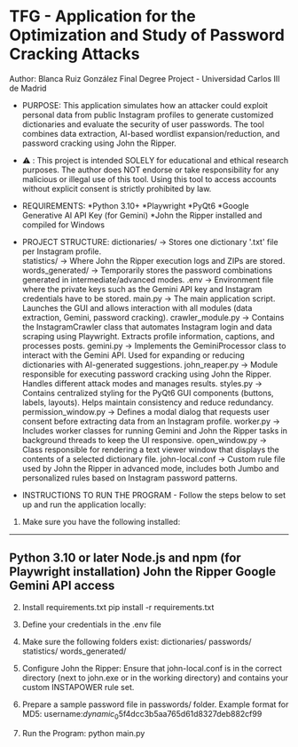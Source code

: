 # TFG - Application for the Optimization and Study of Password Cracking Attacks
Author: Blanca Ruiz González
Final Degree Project - Universidad Carlos III de Madrid

- PURPOSE:
This application simulates how an attacker could exploit personal data from public Instagram profiles to generate customized dictionaries and evaluate the security of user passwords. The tool combines data extraction, AI-based wordlist expansion/reduction, and password cracking using John the Ripper.

- ⚠️ :
This project is intended SOLELY for educational and ethical research purposes. 
The author does NOT endorse or take responsibility for any malicious or illegal use of this tool. 
Using this tool to access accounts without explicit consent is strictly prohibited by law.

- REQUIREMENTS:
  *Python 3.10+
  *Playwright
  *PyQt6
  *Google Generative AI API Key (for Gemini)
  *John the Ripper installed and compiled for Windows

- PROJECT STRUCTURE:
  dictionaries/ -> Stores one dictionary '.txt' file per Instagram profile.    
  statistics/ -> Where John the Ripper execution logs and ZIPs are stored.
  words_generated/ -> Temporarily stores the password combinations generated in intermediate/advanced modes.
  .env -> Environment file where the private keys such as the Gemini API key and Instagram credentials have to be stored.
  main.py	-> The main application script. Launches the GUI and allows interaction with all modules (data extraction, Gemini, password cracking).
  crawler_module.py	-> Contains the InstagramCrawler class that automates Instagram login and data scraping using Playwright. Extracts profile information, captions, and processes posts.
  gemini.py	-> Implements the GeminiProcessor class to interact with the Gemini API. Used for expanding or reducing dictionaries with AI-generated suggestions.
  john_reaper.py	-> Module responsible for executing password cracking using John the Ripper. Handles different attack modes and manages results.
  styles.py	-> Contains centralized styling for the PyQt6 GUI components (buttons, labels, layouts). Helps maintain consistency and reduce redundancy.
  permission_window.py	-> Defines a modal dialog that requests user consent before extracting data from an Instagram profile.
  worker.py	-> Includes worker classes for running Gemini and John the Ripper tasks in background threads to keep the UI responsive.
  open_window.py	-> Class responsible for rendering a text viewer window that displays the contents of a selected dictionary file.
  john-local.conf -> Custom rule file used by John the Ripper in advanced mode, includes both Jumbo and personalized rules based on Instagram password patterns.


- INSTRUCTIONS TO RUN THE PROGRAM - Follow the steps below to set up and run the application locally:
1. Make sure you have the following installed:
--------------------------------------------------
   Python 3.10 or later
   Node.js and npm (for Playwright installation)
   John the Ripper
   Google Gemini API access
--------------------------------------------------
2. Install requirements.txt
   pip install -r requirements.txt
   
3. Define your credentials in the .env file

4. Make sure the following folders exist:
   dictionaries/
   passwords/
   statistics/
   words_generated/

5. Configure John the Ripper: Ensure that john-local.conf is in the correct directory (next to john.exe or in the working directory) and contains your custom INSTAPOWER rule set.

6. Prepare a sample password file in passwords/ folder. Example format for MD5:
   username:$dynamic_0$5f4dcc3b5aa765d61d8327deb882cf99
   
7. Run the Program:
   python main.py
  
